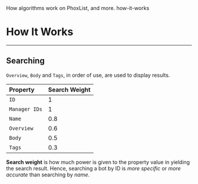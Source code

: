 <title>How It Works</title>
<description>How algorithms work on PhoxList, and more.</description>
<url>how-it-works</url>

# How It Works

---

## Searching
`Overview`, `Body` and `Tags`, in order of use, are used to display results.

Property      | Search Weight
:-            |:-
`ID`          | 1
`Manager IDs` | 1
`Name`        | 0.8
`Overview`    | 0.6
`Body`        | 0.5
`Tags`        | 0.3

**Search weight** is how much power is given to the property value in yielding the search result. Hence, searching a bot by ID is *more specific* or *more accurate* than searching by *name*.